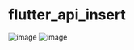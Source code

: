 # flutter_api_insert

![image](https://github.com/AlexCernas2901/flutter_api_insert/assets/121977061/9d037d62-fba3-4560-80c0-24a59a9bb8bc)
![image](https://github.com/AlexCernas2901/flutter_api_insert/assets/121977061/6c88f23a-2f91-476c-b043-adc9fa8d7e65)

